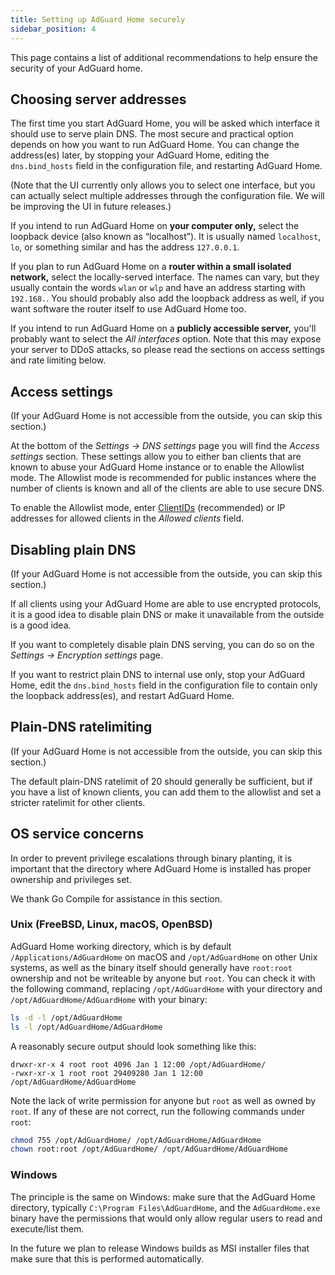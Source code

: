 ```yaml
---
title: Setting up AdGuard Home securely
sidebar_position: 4
---
```


This page contains a list of additional recommendations to help ensure the security of your AdGuard home.

## Choosing server addresses

The first time you start AdGuard Home, you will be asked which interface it should use to serve plain DNS. The most secure and practical option depends on how you want to run AdGuard Home. You can change the address(es) later, by stopping your AdGuard Home, editing the `dns.bind_hosts` field in the configuration file, and restarting AdGuard Home.

(Note that the UI currently only allows you to select one interface, but you can actually select multiple addresses through the configuration file. We will be improving the UI in future releases.)

If you intend to run AdGuard Home on **your computer only,** select the loopback device (also known as “localhost”). It is usually named `localhost`, `lo`, or something similar and has the address `127.0.0.1`.

If you plan to run AdGuard Home on a **router within a small isolated network,** select the locally-served interface. The names can vary, but they usually contain the words `wlan` or `wlp` and have an address starting with `192.168.`. You should probably also add the loopback address as well, if you want software the router itself to use AdGuard Home too.

If you intend to run AdGuard Home on a **publicly accessible server,** you'll probably want to select the *All interfaces* option. Note that this may expose your server to DDoS attacks, so please read the sections on access settings and rate limiting below.

## Access settings

(If your AdGuard Home is not accessible from the outside, you can skip this section.)

At the bottom of the *Settings → DNS settings* page you will find the *Access settings* section. These settings allow you to either ban clients that are known to abuse your AdGuard Home instance or to enable the Allowlist mode. The Allowlist mode is recommended for public instances where the number of clients is known and all of the clients are able to use secure DNS.

To enable the Allowlist mode, enter [ClientIDs][cid] (recommended) or IP addresses for allowed clients in the *Allowed clients* field.

[cid]: https://github.com/AdguardTeam/AdGuardHome/wiki/Clients#clientid

## Disabling plain DNS

(If your AdGuard Home is not accessible from the outside, you can skip this section.)

If all clients using your AdGuard Home are able to use encrypted protocols, it is a good idea to disable plain DNS or make it unavailable from the outside is a good idea.

If you want to completely disable plain DNS serving, you can do so on the *Settings → Encryption settings* page.

If you want to restrict plain DNS to internal use only, stop your AdGuard Home, edit the `dns.bind_hosts` field in the configuration file to contain only the loopback address(es), and restart AdGuard Home.

## Plain-DNS ratelimiting

(If your AdGuard Home is not accessible from the outside, you can skip this section.)

The default plain-DNS ratelimit of 20 should generally be sufficient, but if you have a list of known clients, you can add them to the allowlist and set a stricter ratelimit for other clients.

## OS service concerns

In order to prevent privilege escalations through binary planting, it is important that the directory where AdGuard Home is installed has proper ownership and privileges set.

We thank Go Compile for assistance in this section.

### Unix (FreeBSD, Linux, macOS, OpenBSD)

AdGuard Home working directory, which is by default `/Applications/AdGuardHome` on macOS and `/opt/AdGuardHome` on other Unix systems, as well as the binary itself should generally have `root:root` ownership and not be writeable by anyone but `root`. You can check it with the following command, replacing `/opt/AdGuardHome` with your directory and `/opt/AdGuardHome/AdGuardHome` with your binary:

```sh
ls -d -l /opt/AdGuardHome
ls -l /opt/AdGuardHome/AdGuardHome
```

A reasonably secure output should look something like this:

```none
drwxr-xr-x 4 root root 4096 Jan 1 12:00 /opt/AdGuardHome/
-rwxr-xr-x 1 root root 29409280 Jan 1 12:00 /opt/AdGuardHome/AdGuardHome
```

Note the lack of write permission for anyone but `root` as well as owned by `root`. If any of these are not correct, run the following commands under `root`:

```sh
chmod 755 /opt/AdGuardHome/ /opt/AdGuardHome/AdGuardHome
chown root:root /opt/AdGuardHome/ /opt/AdGuardHome/AdGuardHome
```

### Windows

The principle is the same on Windows: make sure that the AdGuard Home directory, typically `C:\Program Files\AdGuardHome`, and the `AdGuardHome.exe` binary have the permissions that would only allow regular users to read and execute/list them.

In the future we plan to release Windows builds as MSI installer files that make sure that this is performed automatically.
